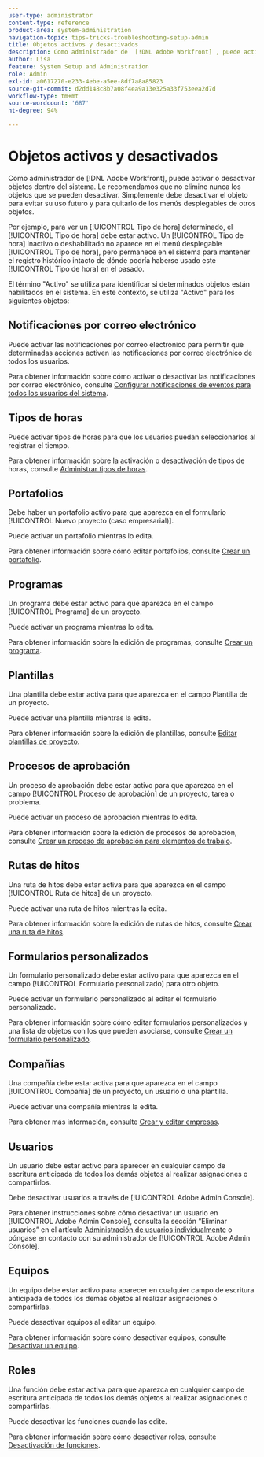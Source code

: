 ```yaml
---
user-type: administrator
content-type: reference
product-area: system-administration
navigation-topic: tips-tricks-troubleshooting-setup-admin
title: Objetos activos y desactivados
description: Como administrador de  [!DNL Adobe Workfront] , puede activar o desactivar objetos dentro del sistema. Le recomendamos que no elimine nunca los objetos que se pueden desactivar. Simplemente debe desactivar el objeto para evitar su uso futuro y para quitarlo de los menús desplegables de otros objetos.
author: Lisa
feature: System Setup and Administration
role: Admin
exl-id: a0617270-e233-4ebe-a5ee-8df7a8a85823
source-git-commit: d2dd148c8b7a08f4ea9a13e325a33f753eea2d7d
workflow-type: tm+mt
source-wordcount: '687'
ht-degree: 94%

---
```


# Objetos activos y desactivados

Como administrador de [!DNL Adobe Workfront], puede activar o desactivar objetos dentro del sistema. Le recomendamos que no elimine nunca los objetos que se pueden desactivar. Simplemente debe desactivar el objeto para evitar su uso futuro y para quitarlo de los menús desplegables de otros objetos.

Por ejemplo, para ver un [!UICONTROL Tipo de hora] determinado, el [!UICONTROL Tipo de hora] debe estar activo. Un [!UICONTROL Tipo de hora] inactivo o deshabilitado no aparece en el menú desplegable [!UICONTROL Tipo de hora], pero permanece en el sistema para mantener el registro histórico intacto de dónde podría haberse usado este [!UICONTROL Tipo de hora] en el pasado.

El término &quot;Activo&quot; se utiliza para identificar si determinados objetos están habilitados en el sistema. En este contexto, se utiliza &quot;Activo&quot; para los siguientes objetos:

## Notificaciones por correo electrónico

Puede activar las notificaciones por correo electrónico para permitir que determinadas acciones activen las notificaciones por correo electrónico de todos los usuarios.

Para obtener información sobre cómo activar o desactivar las notificaciones por correo electrónico, consulte [Configurar notificaciones de eventos para todos los usuarios del sistema](../../administration-and-setup/manage-workfront/emails/configure-event-notifications-for-everyone-in-the-system.md).

## Tipos de horas

Puede activar tipos de horas para que los usuarios puedan seleccionarlos al registrar el tiempo.

Para obtener información sobre la activación o desactivación de tipos de horas, consulte [Administrar tipos de horas](../../administration-and-setup/set-up-workfront/configure-timesheets-schedules/hour-types.md).

## Portafolios

Debe haber un portafolio activo para que aparezca en el formulario [!UICONTROL Nuevo proyecto (caso empresarial)].

Puede activar un portafolio mientras lo edita.

Para obtener información sobre cómo editar portafolios, consulte [Crear un portafolio](../../manage-work/portfolios/create-and-manage-portfolios/create-portfolios.md).

## Programas

Un programa debe estar activo para que aparezca en el campo [!UICONTROL Programa] de un proyecto.

Puede activar un programa mientras lo edita.

Para obtener información sobre la edición de programas, consulte [Crear un programa](../../manage-work/portfolios/create-and-manage-programs/create-program.md).

## Plantillas

Una plantilla debe estar activa para que aparezca en el campo Plantilla de un proyecto.

Puede activar una plantilla mientras la edita.

Para obtener información sobre la edición de plantillas, consulte [Editar plantillas de proyecto](../../manage-work/projects/create-and-manage-templates/edit-templates.md).

## Procesos de aprobación

Un proceso de aprobación debe estar activo para que aparezca en el campo [!UICONTROL Proceso de aprobación] de un proyecto, tarea o problema.

Puede activar un proceso de aprobación mientras lo edita.

Para obtener información sobre la edición de procesos de aprobación, consulte [Crear un proceso de aprobación para elementos de trabajo](../../administration-and-setup/customize-workfront/configure-approval-milestone-processes/create-approval-processes.md).

## Rutas de hitos

Una ruta de hitos debe estar activa para que aparezca en el campo [!UICONTROL Ruta de hitos] de un proyecto.

Puede activar una ruta de hitos mientras la edita.

Para obtener información sobre la edición de rutas de hitos, consulte [Crear una ruta de hitos](../../administration-and-setup/customize-workfront/configure-approval-milestone-processes/create-milestone-path.md).

## Formularios personalizados

Un formulario personalizado debe estar activo para que aparezca en el campo [!UICONTROL Formulario personalizado] para otro objeto.

Puede activar un formulario personalizado al editar el formulario personalizado.

Para obtener información sobre cómo editar formularios personalizados y una lista de objetos con los que pueden asociarse, consulte [Crear un formulario personalizado](/help/quicksilver/administration-and-setup/customize-workfront/create-manage-custom-forms/form-designer/design-a-form/design-a-form.md).

## Compañías

Una compañía debe estar activa para que aparezca en el campo [!UICONTROL Compañía] de un proyecto, un usuario o una plantilla.

Puede activar una compañía mientras la edita.

Para obtener más información, consulte [Crear y editar empresas](../../administration-and-setup/set-up-workfront/organizational-setup/create-and-edit-companies.md).

## Usuarios

Un usuario debe estar activo para aparecer en cualquier campo de escritura anticipada de todos los demás objetos al realizar asignaciones o compartirlos.

Debe desactivar usuarios a través de [!UICONTROL Adobe Admin Console].

Para obtener instrucciones sobre cómo desactivar un usuario en [!UICONTROL Adobe Admin Console], consulta la sección “Eliminar usuarios” en el artículo [Administración de usuarios individualmente](https://helpx.adobe.com/enterprise/using/manage-users-individually.html?lang=es) o póngase en contacto con su administrador de [!UICONTROL Adobe Admin Console].

## Equipos

Un equipo debe estar activo para aparecer en cualquier campo de escritura anticipada de todos los demás objetos al realizar asignaciones o compartirlas.

Puede desactivar equipos al editar un equipo.

Para obtener información sobre cómo desactivar equipos, consulte [Desactivar un equipo](../../people-teams-and-groups/create-and-manage-teams/deactivate-a-team.md).

## Roles

Una función debe estar activa para que aparezca en cualquier campo de escritura anticipada de todos los demás objetos al realizar asignaciones o compartirlas.

Puede desactivar las funciones cuando las edite.

Para obtener información sobre cómo desactivar roles, consulte [Desactivación de funciones](../../administration-and-setup/set-up-workfront/organizational-setup/deactivate-job-roles.md).

